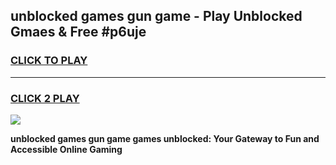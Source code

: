 
## unblocked games gun game - Play Unblocked Gmaes & Free #p6uje
<h3>
<a href="https://news.freeplayer.one?title=unblocked_games_gun_game&ref=03M">CLICK TO PLAY</a></h3>
<hr>

<h3>
<a href="https://news.freeplayer.one?title=unblocked_games_gun_game&ref=03M">CLICK 2 PLAY</a>
  
</h3>

<a href="https://news.freeplayer.one?title=unblocked_games_gun_game&ref=03M"><img src="https://clearcache.store/games.png"></a>


**unblocked games gun game games unblocked: Your Gateway to Fun and Accessible Online Gaming**
